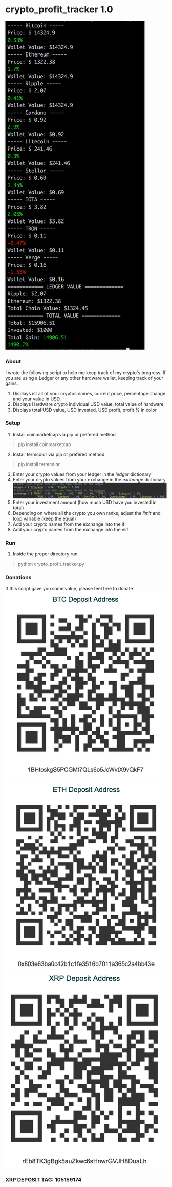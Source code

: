 # crypto_profit_tracker 1.0

![Screenshot](https://github.com/adamvaldez/crypto_profit_tracker/blob/master/Screen%20Shot%202018-01-12%20at%2010.08.18%20PM.png "Screenshot via terminal")

### About
I wrote the following script to help me keep track of my crypto's progress.
If you are using a Ledger or any other hardware wallet, keeping track of your gains.
1. Displays ist all of your cryptos names, current price, percentage change and your value in USD.
2. Displays Hardware crypto individual USD value, total value of hardware
3. Displays total USD value, USD invested, USD profit, profit % in color

### Setup
1. Install coinmarketcap via pip or prefered method
> pip install coinmarketcap
2. Install termcolor via pip or prefered method
> pip install termcolor
3. Enter your crypto values from your ledger in the *ledger* dictionary
4. Enter your crypto values from your exchange in the *exchange* dictionary
![Python dictionary](https://github.com/adamvaldez/crypto_profit_tracker/blob/master/Screen%20Shot%202018-01-12%20at%2010.32.51%20PM.png "Pythong Dictionaries")
5. Enter your investment amount (how much USD have you invested in total)
6. Depending on where all the crypto you own ranks, adjust the *limit* and loop variable (keep the equal)
7. Add your crypto names from the exchange into the if
8. Add your crypto names from the exchange into the elif

### Run
1. Inside the proper directory run 
>python crypto_profit_tracker.py

### Donations
If this script gave you some value, please feel free to donate
![Bitcoin Address](https://github.com/adamvaldez/crypto_profit_tracker/blob/master/Screen%20Shot%202018-01-12%20at%2010.12.59%20PM.png? "Bitcoin Address")
![Ethereum Address](https://github.com/adamvaldez/crypto_profit_tracker/blob/master/Screen%20Shot%202018-01-12%20at%2010.13.31%20PM.png "Ethereum Address")
![Ripple Address](https://github.com/adamvaldez/crypto_profit_tracker/blob/master/Screen%20Shot%202018-01-12%20at%2010.14.21%20PM.png "Ripple Address")
### XRP DEPOSIT TAG: 105159174
